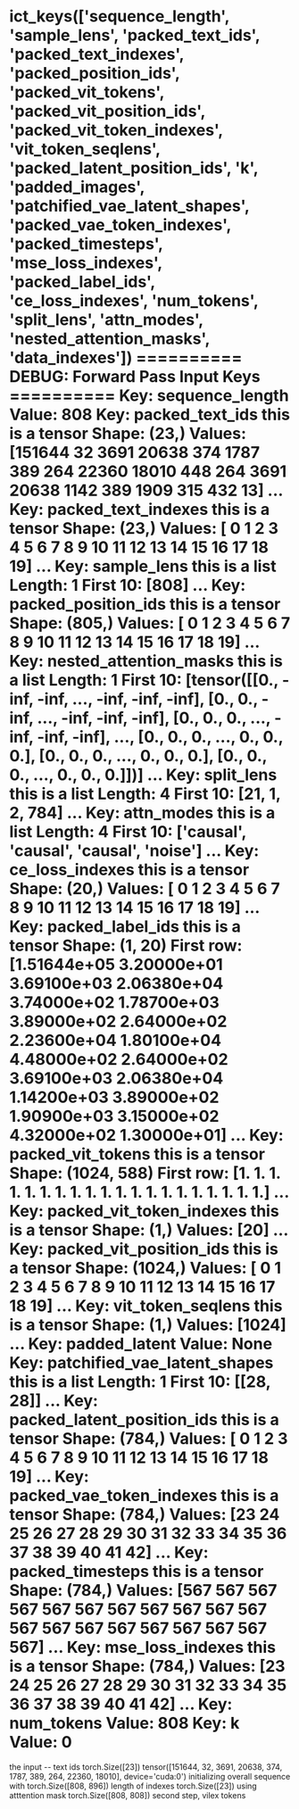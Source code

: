 ict_keys(['sequence_length', 'sample_lens', 'packed_text_ids', 'packed_text_indexes', 'packed_position_ids', 'packed_vit_tokens', 'packed_vit_position_ids', 'packed_vit_token_indexes', 'vit_token_seqlens', 'packed_latent_position_ids', 'k', 'padded_images', 'patchified_vae_latent_shapes', 'packed_vae_token_indexes', 'packed_timesteps', 'mse_loss_indexes', 'packed_label_ids', 'ce_loss_indexes', 'num_tokens', 'split_lens', 'attn_modes', 'nested_attention_masks', 'data_indexes'])
========== DEBUG: Forward Pass Input Keys ==========
Key: sequence_length
  Value: 808
Key: packed_text_ids
this is a tensor
  Shape: (23,)
  Values: [151644     32   3691  20638    374   1787    389    264  22360  18010
    448    264   3691  20638   1142    389   1909    315    432     13] ...
Key: packed_text_indexes
this is a tensor
  Shape: (23,)
  Values: [ 0  1  2  3  4  5  6  7  8  9 10 11 12 13 14 15 16 17 18 19] ...
Key: sample_lens
this is a list
  Length: 1
  First 10: [808] ...
Key: packed_position_ids
this is a tensor
  Shape: (805,)
  Values: [ 0  1  2  3  4  5  6  7  8  9 10 11 12 13 14 15 16 17 18 19] ...
Key: nested_attention_masks
this is a list
  Length: 1
  First 10: [tensor([[0., -inf, -inf,  ..., -inf, -inf, -inf],
        [0., 0., -inf,  ..., -inf, -inf, -inf],
        [0., 0., 0.,  ..., -inf, -inf, -inf],
        ...,
        [0., 0., 0.,  ..., 0., 0., 0.],
        [0., 0., 0.,  ..., 0., 0., 0.],
        [0., 0., 0.,  ..., 0., 0., 0.]])] ...
Key: split_lens
this is a list
  Length: 4
  First 10: [21, 1, 2, 784] ...
Key: attn_modes
this is a list
  Length: 4
  First 10: ['causal', 'causal', 'causal', 'noise'] ...
Key: ce_loss_indexes
this is a tensor
  Shape: (20,)
  Values: [ 0  1  2  3  4  5  6  7  8  9 10 11 12 13 14 15 16 17 18 19] ...
Key: packed_label_ids
this is a tensor
  Shape: (1, 20)
  First row: [1.51644e+05 3.20000e+01 3.69100e+03 2.06380e+04 3.74000e+02 1.78700e+03
 3.89000e+02 2.64000e+02 2.23600e+04 1.80100e+04 4.48000e+02 2.64000e+02
 3.69100e+03 2.06380e+04 1.14200e+03 3.89000e+02 1.90900e+03 3.15000e+02
 4.32000e+02 1.30000e+01] ...
Key: packed_vit_tokens
this is a tensor
  Shape: (1024, 588)
  First row: [1. 1. 1. 1. 1. 1. 1. 1. 1. 1. 1. 1. 1. 1. 1. 1. 1. 1. 1. 1.] ...
Key: packed_vit_token_indexes
this is a tensor
  Shape: (1,)
  Values: [20] ...
Key: packed_vit_position_ids
this is a tensor
  Shape: (1024,)
  Values: [ 0  1  2  3  4  5  6  7  8  9 10 11 12 13 14 15 16 17 18 19] ...
Key: vit_token_seqlens
this is a tensor
  Shape: (1,)
  Values: [1024] ...
Key: padded_latent
  Value: None
Key: patchified_vae_latent_shapes
this is a list
  Length: 1
  First 10: [[28, 28]] ...
Key: packed_latent_position_ids
this is a tensor
  Shape: (784,)
  Values: [ 0  1  2  3  4  5  6  7  8  9 10 11 12 13 14 15 16 17 18 19] ...
Key: packed_vae_token_indexes
this is a tensor
  Shape: (784,)
  Values: [23 24 25 26 27 28 29 30 31 32 33 34 35 36 37 38 39 40 41 42] ...
Key: packed_timesteps
this is a tensor
  Shape: (784,)
  Values: [567 567 567 567 567 567 567 567 567 567 567 567 567 567 567 567 567 567
 567 567] ...
Key: mse_loss_indexes
this is a tensor
  Shape: (784,)
  Values: [23 24 25 26 27 28 29 30 31 32 33 34 35 36 37 38 39 40 41 42] ...
Key: num_tokens
  Value: 808
Key: k
  Value: 0
====================================================
the input -- text ids
torch.Size([23])
tensor([151644,     32,   3691,  20638,    374,   1787,    389,    264,  22360,
         18010], device='cuda:0')
initializing overall sequence with 
torch.Size([808, 896])
length of indexes
torch.Size([23])
using atttention mask
torch.Size([808, 808])
second step, vilex tokens
